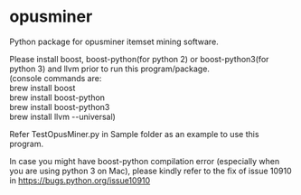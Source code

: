 # opusminer
Python package for opusminer itemset mining software.

Please install boost, boost-python(for python 2) or boost-python3(for python 3) and llvm prior to run this program/package.<br />
(console commands are:<br />
brew install boost<br />
brew install boost-python<br />
brew install boost-python3<br />
brew install llvm --universal)<br />

Refer TestOpusMiner.py in Sample folder as an example to use this program.

In case you might have boost-python compilation error (especially when you are using python 3 on Mac),
please kindly refer to the fix of issue 10910 in https://bugs.python.org/issue10910



